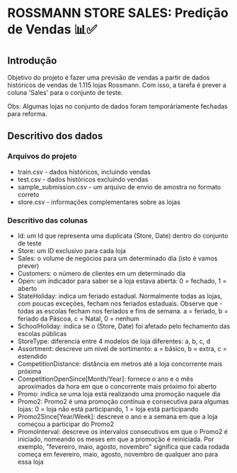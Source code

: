 # ROSSMANN STORE SALES: Predição de Vendas 📊✅

## Introdução

Objetivo do projeto é fazer uma previsão de vendas a partir de dados históricos de vendas de 1.115 lojas Rossmann. Com isso, a tarefa é prever a coluna 'Sales' para o conjunto de teste.

Obs: Algumas lojas no conjunto de dados foram temporáriamente fechadas para reforma.


## Descritivo dos dados

### Arquivos do projeto

- train.csv - dados históricos, incluindo vendas
- test.csv - dados históricos excluindo vendas
- sample_submission.csv - um arquivo de envio de amostra no formato correto
- store.csv - informações complementares sobre as lojas

### Descritivo das colunas

- Id: um Id que representa uma duplicata (Store, Date) dentro do conjunto de teste
- Store: um ID exclusivo para cada loja
- Sales: o volume de negócios para um determinado dia (isto é vamos prever)
- Customers: o número de clientes em um determinado dia
- Open: um indicador para saber se a loja estava aberta: 0 = fechado, 1 = aberto
- StateHoliday: indica um feriado estadual. Normalmente todas as lojas, com poucas exceções, fecham nos feriados estaduais. Observe que - todas as escolas fecham nos feriados e fins de semana. a = feriado, b = feriado da Páscoa, c = Natal, 0 = nenhum
- SchoolHoliday: indica se o (Store, Date) foi afetado pelo fechamento das escolas públicas
- StoreType: diferencia entre 4 modelos de loja diferentes: a, b, c, d
- Assortment: descreve um nível de sortimento: a = básico, b = extra, c = estendido
- CompetitionDistance: distância em metros até a loja concorrente mais próxima
- CompetitionOpenSince[Month/Year]: fornece o ano e o mês aproximados da hora em que o concorrente mais próximo foi aberto
- Promo: indica se uma loja está realizando uma promoção naquele dia
- Promo2: Promo2 é uma promoção contínua e consecutiva para algumas lojas: 0 = loja não está participando, 1 = loja está participando
- Promo2Since[Year/Week]: descreve o ano e a semana em que a loja começou a participar do Promo2
- PromoInterval: descreve os intervalos consecutivos em que o Promo2 é iniciado, nomeando os meses em que a promoção é reiniciada. Por exemplo, "fevereiro, maio, agosto, novembro" significa que cada rodada começa em fevereiro, maio, agosto, novembro de qualquer ano para essa loja
